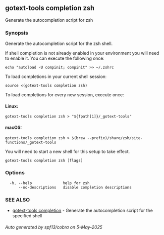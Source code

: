## gotext-tools completion zsh

Generate the autocompletion script for zsh

### Synopsis

Generate the autocompletion script for the zsh shell.

If shell completion is not already enabled in your environment you will need
to enable it.  You can execute the following once:

	echo "autoload -U compinit; compinit" >> ~/.zshrc

To load completions in your current shell session:

	source <(gotext-tools completion zsh)

To load completions for every new session, execute once:

#### Linux:

	gotext-tools completion zsh > "${fpath[1]}/_gotext-tools"

#### macOS:

	gotext-tools completion zsh > $(brew --prefix)/share/zsh/site-functions/_gotext-tools

You will need to start a new shell for this setup to take effect.


```
gotext-tools completion zsh [flags]
```

### Options

```
  -h, --help              help for zsh
      --no-descriptions   disable completion descriptions
```

### SEE ALSO

* [gotext-tools completion](gotext-tools_completion.md)	 - Generate the autocompletion script for the specified shell

###### Auto generated by spf13/cobra on 5-May-2025

